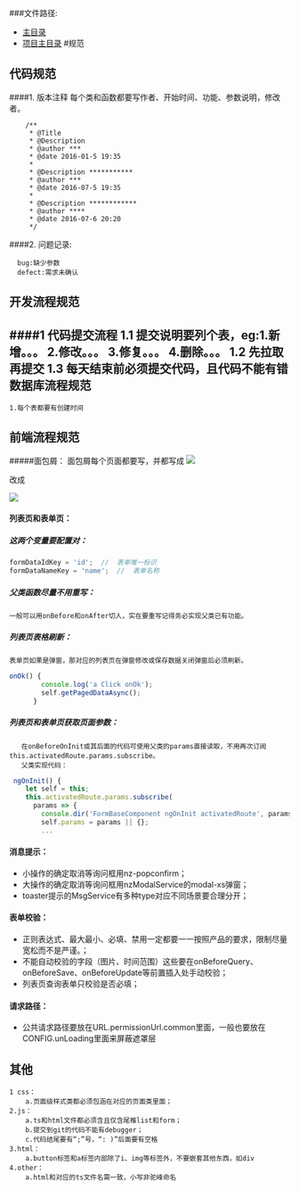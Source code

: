 ###文件路径:
 - [主目录](  ../README.md)
 - [项目主目录](  ../../../README.md)
#规范

代码规范
---
####1. 版本注释
        每个类和函数都要写作者、开始时间、功能、参数说明，修改者。
```
    /**
     * @Title  
     * @Description 
     * @author ***
     * @date 2016-01-5 19:35
     * 
     * @Description ***********
     * @author ***
     * @date 2016-07-5 19:35
     *
     * @Description ************
     * @author ****
     * @date 2016-07-6 20:20
     */
```
####2. 问题记录:
    
```
  bug:缺少参数
  defect:需求未确认
```
开发流程规范
---
####1 代码提交流程
    1.1 提交说明要列个表，eg:1.新增。。。  2.修改。。。 3.修复。。。 4.删除。。。
    1.2 先拉取再提交
    1.3 每天结束前必须提交代码，且代码不能有错
数据库流程规范
---
    1.每个表都要有创建时间
前端流程规范
---
#####面包屑：
面包屑每个页面都要写，并都写成
![](img/图片1.png)

改成

![](img/图片2.png)

#### 列表页和表单页：
##### 这两个变量要配置对：
```typescript
formDataIdKey = 'id';  //  表单唯一标识
formDataNameKey = 'name';  //  表单名称
```

##### 父类函数尽量不用重写：
    一般可以用onBefore和onAfter切人，实在要重写记得务必实现父类已有功能。

##### 列表页表格刷新：
    表单页如果是弹窗，那对应的列表页在弹窗修改或保存数据关闭弹窗后必须刷新。
```typescript
onOk() {
        console.log('a Click onOk');
        self.getPagedDataAsync();
      }
```
##### 列表页和表单页获取页面参数：
       在onBeforeOnInit或其后面的代码可使用父类的params直接读取，不用再次订阅this.activatedRoute.params.subscribe。
       父类实现代码：
   ```typescript
    ngOnInit() {
       let self = this;
       this.activatedRoute.params.subscribe(
         params => {
           console.dir('FormBaseComponent ngOnInit activatedRoute', params);
           self.params = params || {};
           ...
   ```
#### 消息提示：
* 小操作的确定取消等询问框用nz-popconfirm；
* 大操作的确定取消等询问框用nzModalService的modal-xs弹窗；
* toaster提示的MsgService有多种type对应不同场景要合理分开；
#### 表单校验：
* 正则表达式、最大最小、必填、禁用一定都要一一按照产品的要求，限制尽量宽松而不是严谨。；
* 不能自动校验的字段（图片、时间范围）这些要在onBeforeQuery、onBeforeSave、onBeforeUpdate等前置插入处手动校验；
* 列表页查询表单只校验是否必填；

#### 请求路径：
* 公共请求路径要放在URL.permissionUrl.common里面，一般也要放在CONFIG.unLoading里面来屏蔽遮罩层

其他
---
    1 css：
        a.页面级样式类都必须包涵在对应的页面类里面；
    2.js：
        a.ts和html文件都必须含且仅含尾椎list和form；
        b.提交到git的代码不能有debugger；
        c.代码结尾要有“;”号，“: )”后面要有空格
    3.html：
        a.button标签和a标签内部除了i、img等标签外，不要嵌套其他东西，如div
    4.other：
        a.html和对应的ts文件名需一致，小写非驼峰命名
